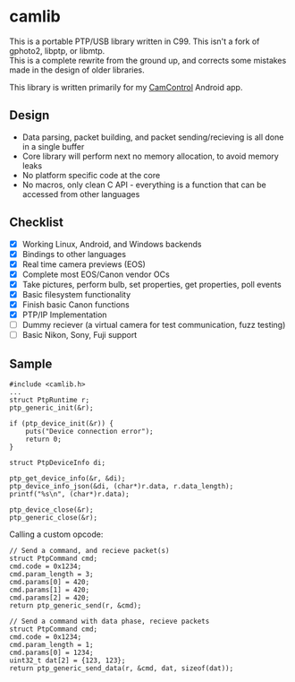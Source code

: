 # camlib
This is a portable PTP/USB library written in C99. This isn't a fork of gphoto2, libptp, or libmtp.  
This is a complete rewrite from the ground up, and corrects some mistakes made in the design of older libraries.  

This library is written primarily for my [CamControl](https://camcontrol.danielc.dev/) Android app.

## Design
- Data parsing, packet building, and packet sending/recieving is all done in a single buffer
- Core library will perform next no memory allocation, to avoid memory leaks
- No platform specific code at the core
- No macros, only clean C API - everything is a function that can be accessed from other languages

## Checklist
- [x] Working Linux, Android, and Windows backends
- [x] Bindings to other languages
- [x] Real time camera previews (EOS)
- [x] Complete most EOS/Canon vendor OCs
- [x] Take pictures, perform bulb, set properties, get properties, poll events
- [x] Basic filesystem functionality
- [x] Finish basic Canon functions
- [x] PTP/IP Implementation
- [ ] Dummy reciever (a virtual camera for test communication, fuzz testing)
- [ ] Basic Nikon, Sony, Fuji support

## Sample
```
#include <camlib.h>
...
struct PtpRuntime r;
ptp_generic_init(&r);

if (ptp_device_init(&r)) {
	puts("Device connection error");
	return 0;
}

struct PtpDeviceInfo di;

ptp_get_device_info(&r, &di);
ptp_device_info_json(&di, (char*)r.data, r.data_length);
printf("%s\n", (char*)r.data);

ptp_device_close(&r);
ptp_generic_close(&r);
```
Calling a custom opcode:
```
// Send a command, and recieve packet(s)
struct PtpCommand cmd;
cmd.code = 0x1234;
cmd.param_length = 3;
cmd.params[0] = 420;
cmd.params[1] = 420;
cmd.params[2] = 420;
return ptp_generic_send(r, &cmd);

// Send a command with data phase, recieve packets
struct PtpCommand cmd;
cmd.code = 0x1234;
cmd.param_length = 1;
cmd.params[0] = 1234;
uint32_t dat[2] = {123, 123};
return ptp_generic_send_data(r, &cmd, dat, sizeof(dat));
```
